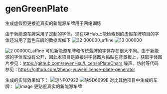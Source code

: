 # genGreenPlate
生成虚假但更接近真实的新能源车牌用于网络训练

由于新能源车牌采用了定制的字体，现在GitHub上能检索到的虚假车牌项目的字体还沿用了蓝色车牌的数据库如下
![32 000000_affine](https://user-images.githubusercontent.com/58780297/180385365-3360da8e-23c4-48ce-9f78-8cfdaa9c47db.jpg)
![13 000000](https://user-images.githubusercontent.com/58780297/180385413-b790b669-5c48-4fde-827d-3658bdf62379.jpg)

![2 000000_affine](https://user-images.githubusercontent.com/58780297/180385392-93a9dedc-1426-4ee7-90ad-53dd1719f56b.jpg)
可见新能源车牌和传统蓝牌的字体存在很大不同。由于新能源的字体库没有公开，因此本项目是直接讲字体图片黏贴在背景板上，获取字体图片参见：https://github.com/sevenHsu/LicensePlateChars
噪声、仿射等代码参见：https://github.com/zheng-yuwei/license-plate-generator

生成的实际效果如下：
![琼NF07922](https://user-images.githubusercontent.com/58780297/180386343-fb593afc-6eb2-468d-8d93-e8a23302785f.jpg)
![陕SD6699E](https://user-images.githubusercontent.com/58780297/180386364-182e85cf-1634-4b72-bcbe-2cdf028222b0.jpg)
对比其他项目中生成的车牌：
![image](https://user-images.githubusercontent.com/58780297/180386423-c72f69c3-462e-403e-b5c0-d32cbd5b5ec8.png)
更贴近真实的新能源车牌
